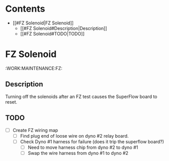 # Contents
  - [[#FZ Solenoid|FZ Solenoid]]
    - [[#FZ Solenoid#Description|Description]]
    - [[#FZ Solenoid#TODO|TODO]]

# FZ Solenoid
:WORK:MAINTENANCE:FZ:
## Description
Turning off the solenoids after an FZ test causes the SuperFlow board to reset.

## TODO
- [ ] Create FZ wiring map
  - [ ] Find plug end of loose wire on dyno #2 relay board.
  - [ ] Check Dyno #1 harness for failure (does it trip the superflow board?)
    - [ ] Need to move harness chip from dyno #2 to dyno #1
    - [ ] Swap the wire harness from dyno #1 to dyno #2
